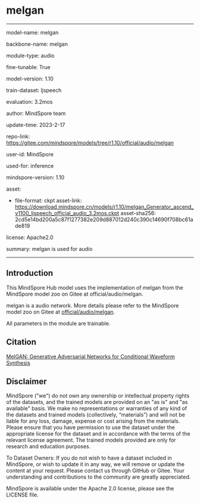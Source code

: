 # melgan

---

model-name: melgan

backbone-name: melgan

module-type: audio

fine-tunable: True

model-version: 1.10

train-dataset: ljspeech

evaluation: 3.2mos

author: MindSpore team

update-time: 2023-2-17

repo-link: <https://gitee.com/mindspore/models/tree/r1.10/official/audio/melgan>

user-id: MindSpore

used-for: inference

mindspore-version: 1.10

asset:

-
    file-format: ckpt
    asset-link: <https://download.mindspore.cn/models/r1.10/melgan_Generator_ascend_v1100_ljspeech_official_audio_3.2mos.ckpt>
    asset-sha256: 2cd5e14bd200a5c87f1277382e209d887012d240c390c14690f708bc61ade819

license: Apache2.0

summary: melgan is used for audio

---

## Introduction

This MindSpore Hub model uses the implementation of melgan from the MindSpore model zoo on Gitee at official/audio/melgan.

melgan is a audio network. More details please refer to the MindSpore model zoo on Gitee at [official/audio/melgan](https://gitee.com/mindspore/models/blob/r1.10/official/audio/melgan/README.md).

All parameters in the module are trainable.

## Citation

[MelGAN: Generative Adversarial Networks for Conditional Waveform Synthesis](https://arxiv.org/pdf/1910.06711.pdf)

## Disclaimer

MindSpore ("we") do not own any ownership or intellectual property rights of the datasets, and the trained models are provided on an "as is" and "as available" basis. We make no representations or warranties of any kind of the datasets and trained models (collectively, “materials”) and will not be liable for any loss, damage, expense or cost arising from the materials. Please ensure that you have permission to use the dataset under the appropriate license for the dataset and in accordance with the terms of the relevant license agreement. The trained models provided are only for research and education purposes.

To Dataset Owners: If you do not wish to have a dataset included in MindSpore, or wish to update it in any way, we will remove or update the content at your request. Please contact us through GitHub or Gitee. Your understanding and contributions to the community are greatly appreciated.

MindSpore is available under the Apache 2.0 license, please see the LICENSE file.
